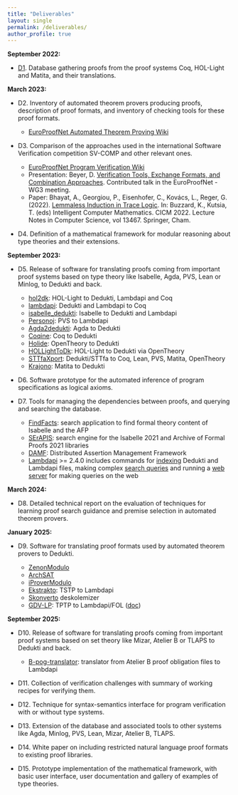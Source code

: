 ```yaml
---
title: "Deliverables"
layout: single
permalink: /deliverables/
author_profile: true
---
```


**September 2022:**

- [D1](../deliverable1). Database gathering proofs from the proof systems Coq, HOL-Light and Matita, and their translations.

**March 2023:**

- D2. Inventory of automated theorem provers producing proofs, description of proof formats, and inventory of checking tools for these proof formats.

    * [EuroProofNet Automated Theorem Proving Wiki](https://github.com/EuroProofNet/ATP/wiki)

- D3. Comparison of the approaches used in the international Software Verification competition SV-COMP and other relevant ones.
    * [EuroProofNet Program Verification Wiki](https://github.com/EuroProofNet/ProgramVerification/wiki)
    * Presentation: Beyer, D. [Verification Tools, Exchange Formats, and Combination Approaches](https://europroofnet.github.io/_pages/WG3/Feb2023/Slides/DirkVerification.pdf). Contributed talk in the EuroProofNet - WG3 meeting.
    * Paper: Bhayat, A., Georgiou, P., Eisenhofer, C., Kovács, L., Reger, G. (2022). [Lemmaless Induction in Trace Logic](https://doi.org/10.1007/978-3-031-16681-5_14). In: Buzzard, K., Kutsia, T. (eds) Intelligent Computer Mathematics. CICM 2022. Lecture Notes in Computer Science, vol 13467. Springer, Cham.

- D4. Definition of a mathematical framework for modular reasoning about type theories and their extensions.

**September 2023:**

- D5. Release of software for translating proofs coming from important proof systems based on type theory like Isabelle, Agda, PVS, Lean or Minlog, to Dedukti and back.

    * [hol2dk](https://github.com/Deducteam/hol2dk): HOL-Light to Dedukti, Lambdapi and Coq
    * [lambdapi](https://lambdapi.readthedocs.io/en/latest/options.html#export): Dedukti and Lambdapi to Coq
    * [isabelle_dedukti](https://github.com/Deducteam/isabelle_dedukti): Isabelle to Dedukti and Lambdapi
    * [Personoj](https://github.com/Deducteam/personoj): PVS to Lambdapi
    * [Agda2dedukti](https://github.com/Deducteam/Agda2Dedukti): Agda to Dedukti
    * [Coqine](https://github.com/Deducteam/CoqInE): Coq to Dedukti
    * [Holide](https://github.com/Deducteam/Holide): OpenTheory to Dedukti
    * [HOLLightToDk](https://github.com/Deducteam/HOLLightToDk): HOL-Light to Dedukti via OpenTheory
    * [STTfaXport](https://github.com/Deducteam/sttfaxport): Dedukti/STTfa to Coq, Lean, PVS, Matita, OpenTheory
    * [Krajono](https://github.com/Deducteam/Krajono): Matita to Dedukti
    
- D6. Software prototype for the automated inference of program specifications as logical axioms.

- D7. Tools for managing the dependencies between proofs, and querying and searching the database.

    * [FindFacts](https://search.isabelle.in.tum.de/): search application to find formal theory content of Isabelle and the AFP
    * [SErAPIS](https://behemoth.cl.cam.ac.uk/search/): search engine for the Isabelle 2021 and Archive of Formal Proofs 2021 libraries
    * [DAMF](https://distributed-assertions.github.io/): Distributed Assertion Management Framework
    * [Lambdapi](https://github.com/Deducteam/lambdapi) >= 2.4.0 includes commands for [indexing](https://lambdapi.readthedocs.io/en/latest/options.html) Dedukti and Lambdapi files, making complex [search queries](https://lambdapi.readthedocs.io/en/latest/query_language.html) and running a [web server](https://lambdapi.readthedocs.io/en/latest/options.html) for making queries on the web
    
**March 2024:**

- D8. Detailed technical report on the evaluation of techniques for learning proof search guidance and premise selection in automated theorem provers.

**January 2025:**

- D9. Software for translating proof formats used by automated theorem provers to Dedukti.

    * [ZenonModulo](https://github.com/Deducteam/zenon_modulo)
    * [ArchSAT](https://github.com/Gbury/archsat)
    * [iProverModulo](https://github.com/gburel/iProverModulo)
    * [Ekstrakto](https://github.com/Deducteam/ekstrakto): TSTP to Lambdapi
    * [Skonverto](https://github.com/Deducteam/SKonverto) deskolemizer
    * [GDV-LP](https://github.com/orgs/TPTPWorld/repositories): TPTP to Lambdapi/FOL ([doc](https://www.tptp.org/Seminars/GDV/GDV-LP.html))

**September 2025:**

- D10. Release of software for translating proofs coming from important proof systems based on set theory like Mizar, Atelier B or TLAPS to Dedukti and back.

    * [B-pog-translator](https://github.com/Deducteam/B-pog-translator): translator from Atelier B proof obligation files to Lambdapi
    
- D11. Collection of verification challenges with summary of working recipes for verifying them.

- D12. Technique for syntax-semantics interface for program verification with or without type systems.

- D13. Extension of the database and associated tools to other systems like Agda, Minlog, PVS, Lean, Mizar, Atelier B, TLAPS.

- D14. White paper on including restricted natural language proof formats to existing proof libraries.

- D15. Prototype implementation of the mathematical framework, with basic user interface, user documentation and gallery of examples of type theories.
